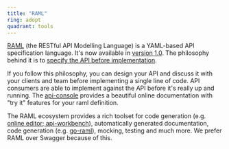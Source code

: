```yaml
---
title: "RAML"
ring: adopt
quadrant: tools
---
```


[RAML](http://raml.org/) (the RESTful API Modelling Language) is a YAML-based API specification language. It's now available in [version 1.0](https://github.com/raml-org/raml-spec/blob/master/versions/raml-10/raml-10.md#defining-types). The philosophy behind it is to [specify the API before implementation](/methods-and-patterns/api-first-design-approach.html).

If you follow this philosophy, you can design your API and discuss it with your clients and team before implementing a single line of code. API consumers are able to implement against the API before it's really up and running. The [api-console](https://github.com/mulesoft/api-console) provides a beautiful online documentation with "try it" features for your raml definition.

The RAML ecosystem provides a rich toolset for code generation (e.g. [online editor](http://rawgit.com/mulesoft/api-designer/master/dist/index.html#/?xDisableProxy=true);[ api-workbench](http://apiworkbench.com/)), automatically generated documentation, code generation (e.g. [go-raml](https://github.com/Jumpscale/go-raml)), mocking, testing and much more. We prefer RAML over Swagger because of this.
